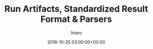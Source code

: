 ---
author: linaro
categories:
- events
- attended
- ats-2018
comments: false
event: ats-2018
date: '2018-10-25 03:00:00+00:00'
image:
  featured: true
  path: /assets/images/content/ats-2018-run-artifacts.png
layout: resource-post
title: 'Run Artifacts, Standardized Result Format & Parsers'
youtube_video_url: https://www.youtube.com/watch?v=5Pc9-EcvLnE
---